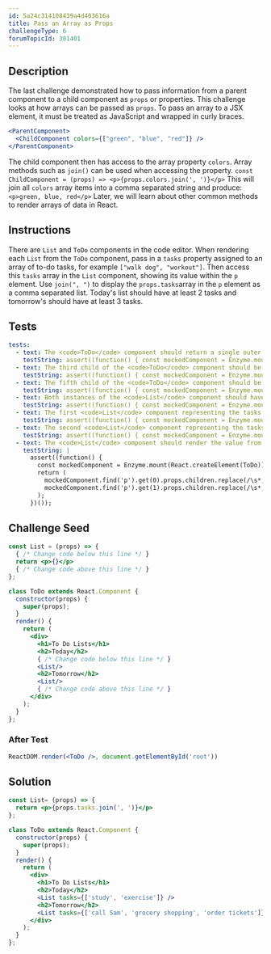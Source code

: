 ```yaml
---
id: 5a24c314108439a4d403616a
title: Pass an Array as Props
challengeType: 6
forumTopicId: 301401
---
```


## Description

<section id='description'>

The last challenge demonstrated how to pass information from a parent component to a child component as `props` or properties. This challenge looks at how arrays can be passed as `props`. To pass an array to a JSX element, it must be treated as JavaScript and wrapped in curly braces.

```jsx
<ParentComponent>
  <ChildComponent colors={["green", "blue", "red"]} />
</ParentComponent>
```

The child component then has access to the array property `colors`. Array methods such as `join()` can be used when accessing the property. `const ChildComponent = (props) => <p>{props.colors.join(', ')}</p>` This will join all `colors` array items into a comma separated string and produce: `<p>green, blue, red</p>` Later, we will learn about other common methods to render arrays of data in React.

</section>

## Instructions

<section id='instructions'>

There are `List` and `ToDo` components in the code editor. When rendering each `List` from the `ToDo` component, pass in a `tasks` property assigned to an array of to-do tasks, for example `["walk dog", "workout"]`. Then access this `tasks` array in the `List` component, showing its value within the `p` element. Use `join(", ")` to display the `props.tasks`array in the `p` element as a comma separated list. Today's list should have at least 2 tasks and tomorrow's should have at least 3 tasks.

</section>

## Tests

<section id='tests'>

```yml
tests:
  - text: The <code>ToDo</code> component should return a single outer <code>div</code>.
    testString: assert((function() { const mockedComponent = Enzyme.mount(React.createElement(ToDo)); return mockedComponent.children().first().type() === 'div'; })());
  - text: The third child of the <code>ToDo</code> component should be an instance of the <code>List</code> component.
    testString: assert((function() { const mockedComponent = Enzyme.mount(React.createElement(ToDo)); return mockedComponent.children().first().childAt(2).name() === 'List'; })());
  - text: The fifth child of the <code>ToDo</code> component should be an instance of the <code>List</code> component.
    testString: assert((function() { const mockedComponent = Enzyme.mount(React.createElement(ToDo)); return mockedComponent.children().first().childAt(4).name() === 'List'; })());
  - text: Both instances of the <code>List</code> component should have a property called <code>tasks</code> and <code>tasks</code> should be of type array.
    testString: assert((function() { const mockedComponent = Enzyme.mount(React.createElement(ToDo)); return Array.isArray(mockedComponent.find('List').get(0).props.tasks) && Array.isArray(mockedComponent.find('List').get(1).props.tasks); })());
  - text: The first <code>List</code> component representing the tasks for today should have 2 or more items.
    testString: assert((function() { const mockedComponent = Enzyme.mount(React.createElement(ToDo)); return mockedComponent.find('List').get(0).props.tasks.length >= 2; })());
  - text: The second <code>List</code> component representing the tasks for tomorrow should have 3 or more items.
    testString: assert((function() { const mockedComponent = Enzyme.mount(React.createElement(ToDo)); return mockedComponent.find('List').get(1).props.tasks.length >= 3; })());
  - text: The <code>List</code> component should render the value from the <code>tasks</code> prop in the <code>p</code> tag.
    testString: |
      assert((function() {
        const mockedComponent = Enzyme.mount(React.createElement(ToDo));
        return (
          mockedComponent.find('p').get(0).props.children.replace(/\s*,\s*/g,',') === mockedComponent.find('List').get(0).props.tasks.join(',').replace(/\s*,\s*/g,',') &&
          mockedComponent.find('p').get(1).props.children.replace(/\s*,\s*/g,',') === mockedComponent.find('List').get(1).props.tasks.join(',').replace(/\s*,\s*/g,',')
        );
      })());

```

</section>

## Challenge Seed

<section id='challengeSeed'>

<div id='jsx-seed'>

```jsx
const List = (props) => {
  { /* Change code below this line */ }
  return <p>{}</p>
  { /* Change code above this line */ }
};

class ToDo extends React.Component {
  constructor(props) {
    super(props);
  }
  render() {
    return (
      <div>
        <h1>To Do Lists</h1>
        <h2>Today</h2>
        { /* Change code below this line */ }
        <List/>
        <h2>Tomorrow</h2>
        <List/>
        { /* Change code above this line */ }
      </div>
    );
  }
};
```

</div>

### After Test

<div id='jsx-teardown'>

```jsx
ReactDOM.render(<ToDo />, document.getElementById('root'))
```

</div>

</section>

## Solution

<section id='solution'>

```jsx
const List= (props) => {
  return <p>{props.tasks.join(', ')}</p>
};

class ToDo extends React.Component {
  constructor(props) {
    super(props);
  }
  render() {
    return (
      <div>
        <h1>To Do Lists</h1>
        <h2>Today</h2>
        <List tasks={['study', 'exercise']} />
        <h2>Tomorrow</h2>
        <List tasks={['call Sam', 'grocery shopping', 'order tickets']} />
      </div>
    );
  }
};
```

</section>
